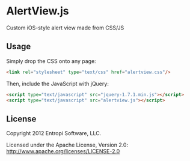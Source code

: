 AlertView.js
============

Custom iOS-style alert view made from CSS/JS

Usage
-----

Simply drop the CSS onto any page:

``` html
<link rel="stylesheet" type="text/css" href="alertview.css"/>
```

Then, include the JavaScript with jQuery:

``` html
<script type="text/javascript" src="jquery-1.7.1.min.js"></script>
<script type="text/javascript" src="alertview.js"></script>
```


License
---------------------

Copyright 2012 Entropi Software, LLC.

Licensed under the Apache License, Version 2.0: http://www.apache.org/licenses/LICENSE-2.0
